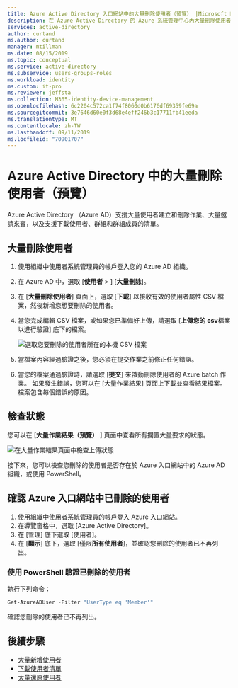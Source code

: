 ```yaml
---
title: Azure Active Directory 入口網站中的大量刪除使用者（預覽） |Microsoft Docs
description: 在 Azure Active Directory 的 Azure 系統管理中心內大量刪除使用者
services: active-directory
author: curtand
ms.author: curtand
manager: mtillman
ms.date: 08/15/2019
ms.topic: conceptual
ms.service: active-directory
ms.subservice: users-groups-roles
ms.workload: identity
ms.custom: it-pro
ms.reviewer: jeffsta
ms.collection: M365-identity-device-management
ms.openlocfilehash: 6c2204c572ca1f74f8060d0b6176df69359fe69a
ms.sourcegitcommit: 3e7646d60e0f3d68e4eff246b3c17711fb41eeda
ms.translationtype: MT
ms.contentlocale: zh-TW
ms.lasthandoff: 09/11/2019
ms.locfileid: "70901707"
---
```

# <a name="bulk-delete-users-preview-in-azure-active-directory"></a>Azure Active Directory 中的大量刪除使用者（預覽）

Azure Active Directory （Azure AD）支援大量使用者建立和刪除作業、大量邀請來賓，以及支援下載使用者、群組和群組成員的清單。

## <a name="to-bulk-delete-users"></a>大量刪除使用者

1. 使用組織中使用者系統管理員的帳戶登入您的 Azure AD 組織。
1. 在 Azure AD 中，選取 [**使用者** > ] [**大量刪除**]。
1. 在 [**大量刪除使用者**] 頁面上，選取 [**下載**] 以接收有效的使用者屬性 CSV 檔案，然後新增您想要刪除的使用者。
1. 當您完成編輯 CSV 檔案，或如果您已準備好上傳，請選取 [**上傳您的 csv**檔案以進行驗證] 底下的檔案。

   ![選取您要刪除的使用者所在的本機 CSV 檔案](./media/users-bulk-delete/bulk-delete.png)

1. 當檔案內容經過驗證之後，您必須在提交作業之前修正任何錯誤。
1. 當您的檔案通過驗證時，請選取 [**提交**] 來啟動刪除使用者的 Azure batch 作業。 如果發生錯誤，您可以在 [大量作業結果] 頁面上下載並查看結果檔案。 檔案包含每個錯誤的原因。

## <a name="check-status"></a>檢查狀態

您可以在 [**大量作業結果（預覽）** ] 頁面中查看所有擱置大量要求的狀態。

   ![在大量作業結果頁面中檢查上傳狀態](./media/users-bulk-delete/bulk-center.png)

接下來，您可以檢查您刪除的使用者是否存在於 Azure 入口網站中的 Azure AD 組織，或使用 PowerShell。

## <a name="verify-deleted-users-in-the-azure-portal"></a>確認 Azure 入口網站中已刪除的使用者

1. 使用組織中使用者系統管理員的帳戶登入 Azure 入口網站。
1. 在導覽窗格中，選取 [Azure Active Directory]。
1. 在 [管理] 底下選取 [使用者]。
1. 在 [**顯示**] 底下，選取 [僅限**所有使用者**]，並確認您刪除的使用者已不再列出。

### <a name="verify-deleted-users-with-powershell"></a>使用 PowerShell 驗證已刪除的使用者

執行下列命令：

``` PowerShell
Get-AzureADUser -Filter "UserType eq 'Member'"
```

確認您刪除的使用者已不再列出。

## <a name="next-steps"></a>後續步驟

- [大量新增使用者](users-bulk-add.md)
- [下載使用者清單](users-bulk-download.md)
- [大量還原使用者](users-bulk-restore.md)
